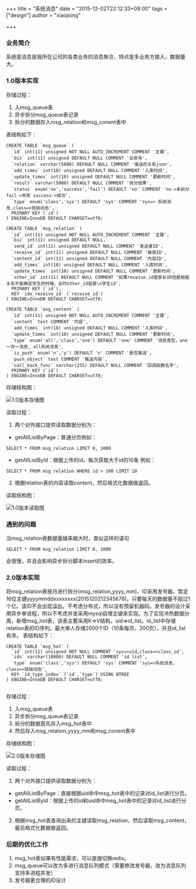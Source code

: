 +++
title = "系统消息"
date = "2015-12-02T22:12:33+08:00"
tags = ["design"]
author = "xiaojiong"

+++

### 业务简介
系统是消息是我所在公司的各类业务的消息聚合，特点是多业务方接入，数据量大。

### 1.0版本实现

存储过程：

 1. 入msg_queue表
 2. 异步拆分msg_queue表记录
 3. 拆分的数据存入msg_relation和msg_conent表中

表结构如下：

```
CREATE TABLE `msg_queue` (
  `id` int(11) unsigned NOT NULL AUTO_INCREMENT COMMENT '主键',
  `biz` int(11) unsigned DEFAULT NULL COMMENT '业务号',
  `relation` varchar(5000) DEFAULT NULL COMMENT '推送的关系json',
  `add_times` int(10) unsigned DEFAULT NULL COMMENT '入库时间',
  `update_times` int(10) unsigned DEFAULT NULL COMMENT '更新时间',
  `result` varchar(5000) DEFAULT NULL COMMENT '拆分结果',
  `status` enum('no','success','fail') DEFAULT 'no' COMMENT 'no->未拆分 fail->失败 success->成功',
  `type` enum('class','sys') DEFAULT 'sys' COMMENT 'sys=> 系统消息,class=>班级动态',
  PRIMARY KEY (`id`)
) ENGINE=InnoDB DEFAULT CHARSET=utf8;

CREATE TABLE `msg_relation` (
  `id` int(11) unsigned NOT NULL AUTO_INCREMENT COMMENT '主键',
  `biz` int(11) unsigned DEFAULT NULL,
  `send_id` int(11) unsigned DEFAULT NULL COMMENT '发送者ID',
  `receive_id` int(11) unsigned DEFAULT NULL COMMENT '接收ID',
  `content_id` int(11) unsigned DEFAULT NULL COMMENT '内容ID',
  `add_times` int(10) unsigned DEFAULT NULL COMMENT '入库时间',
  `update_times` int(10) unsigned DEFAULT NULL COMMENT '更新时间',
  `other_id` int(11) DEFAULT NULL COMMENT '如果receive_id是家长ID但是根据关系不能确定学生的时候，此时other_id就是\n学生id',
  PRIMARY KEY (`id`),
  KEY `idx_receive_id` (`receive_id`)
) ENGINE=InnoDB DEFAULT CHARSET=utf8;

CREATE TABLE `msg_content` (
  `id` int(11) unsigned NOT NULL AUTO_INCREMENT COMMENT '主键',
  `content` text COMMENT '内容',
  `add_times` int(10) unsigned DEFAULT NULL COMMENT '入库时间',
  `update_times` int(10) unsigned DEFAULT NULL COMMENT '更新时间',
  `type` enum('all','class','one') DEFAULT 'one' COMMENT '消息类型，one一对一消息, all系统消息',
  `is_push` enum('n','y') DEFAULT 'n' COMMENT '是否推送',
  `push_object` text COMMENT '推送内容',
  `call_back_func` varchar(255) DEFAULT NULL COMMENT '回调函数名字',
  PRIMARY KEY (`id`)
) ENGINE=InnoDB DEFAULT CHARSET=utf8;

```

存储结构图：

![1.0版本存储图](http://ww2.sinaimg.cn/large/68faff51jw1eyld7kpz03j20jl07vglx.jpg)

读取过程：

 1. 两个对外接口提供读取数据分别为：
    
 - getAllListByPage：普通分页例如：
 ```
 SELECT * FROM msg_relation LIMIT 0, 1000
 ```
 - getAllListById：根据上传的id，每次获取大于id的10条 例如：
 ```
 SELECT * FROM msg_relation WHERE id > 100 LIMIT 10
 ```
 
 2. 根据relation表的内容读取content，然后格式化数据做返回。

读取结构图：

![1.0版本读取图](http://ww1.sinaimg.cn/large/68faff51jw1eyld7k3hmjj20ov07cdfx.jpg)

### 遇到的问题
当msg_relation表数据量越来越大时，类似这样的语句

```
SELECT * FROM msg_relation LIMIT 0, 1000
```
会很慢，并且会影响异步拆分脚本insert的效率。

### 2.0版本实现
将msg_relation表按月进行拆分(msg_relation_yyyy_mm)、ID采用发号器，暂定16位主键yyyymmddxxxxxxxx(2015120212345678)。只要每天的数据量不超过1个亿。该ID不会出现溢出。不考虑分布式，所以没有预留机器码。发号器的设计采用异步单进程，所以不考虑并发采用mysql自增主键来实现。为了实现冷热数据分离，新增msg_hot表，该表主要采用K=>V结构，uid=>id_list。id_list中存储relation表的ID序列。最大单人存储2000个ID（10条每页，200页），并且id_list有序。
表结构如下：

```
CREATE TABLE `msg_hot` (
  `id` int(11) unsigned NOT NULL COMMENT 'sys=>uid,class=>class_id',
  `ids` varchar(10000) DEFAULT NULL COMMENT 'id list',
  `type` enum('class','sys') DEFAULT 'sys' COMMENT 'sys=>系统消息，class=>班级动态',
  KEY `id_type_index` (`id`,`type`) USING BTREE
) ENGINE=InnoDB DEFAULT CHARSET=utf8;


```
存储过程：
 1. 入msg_queue表
 2. 异步拆分msg_queue表记录
 3. 拆分的数据首先存入msg_hot表中 
 4. 然后存入msg_relation_yyyy_mm和msg_conent表中

存储结构图：

![2.0版本存储图](http://ww3.sinaimg.cn/large/68faff51jw1eyld7l3gr2j20o20gf75l.jpg)

读取过程：
 
1. 两个对外接口提供读取数据分别为：
 - getAllListByPage：直接根据uid命中msg_hot表中的记录对id_list进行分页。
 - getAllListById：根据上传的id和uid命中msg_hot表中的记录对id_list进行分页。
2. 根据msg_hot表查询出来的主键读取msg_relation，然后读取msg_content，最后格式化数据做返回。

 
### 后期的优化工作

 1. msg_hot表如果有性能需求，可以直接切换redis。
 2. msg_queue可以改为多进行消息队列模式（需要修改发号器，改为消息队列支持多进程并发）
 3. 发号器更合理的ID设计

